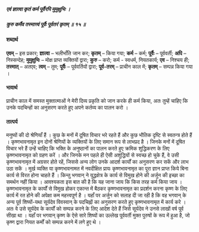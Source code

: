 ##### एवं ज्ञात्वा कृतं कर्म पूर्वैरपि मुमुक्षुभिः ।
##### कुरु कर्मैव तस्मात्त्वं पूर्वैः पूर्वतरं कृतम् ॥ १५ ॥

#### शब्दार्थ

**एवम्** – इस प्रकार; **ज्ञात्वा** – भलीभाँति जान कर; **कृतम्** – किया गया; **कर्म** – कर्म; **पूर्वैः** – पूर्ववर्ती; **अपि** – निस्सन्देह; **मुमुक्षुभिः** – मोक्ष प्राप्त व्यक्तियों द्वारा; **कुरु** – करो; कर्म -  स्वधर्म, नियतकार्य; **एव** – निश्चय ही; **तस्मात्** – अतएव; **त्वम्** – तुम; **पूर्वैः** – पूर्ववर्तियों द्वारा; **पूर्व-तरम्** – प्राचीन काल में; **कृतम्** – सम्पन्न किया गया ।

#### भावार्थ

प्राचीन काल में समस्त मुक्तात्माओं ने मेरी दिव्य प्रकृति को जान करके ही कर्म किया, अतः तुम्हें चाहिए कि उनके पदचिन्हों का अनुसरण करते हुए अपने कर्तव्य का पालन करो ।

#### तात्पर्य

मनुष्यों की दो श्रेणियाँ हैं । कुछ के मनों में दूषित विचार भरे रहते हैं और कुछ भौतिक दृष्टि से स्वतन्त्र होते हैं । कृष्णभावनामृत इन दोनों श्रेणियों के व्यक्तियों के लिए समान रूप से लाभप्रद है । जिनके मनों में दूषित विचार भरे हैं उन्हें चाहिए कि भक्ति के अनुष्ठानों का पालन करते हुए क्रमिक शुद्धिकरण के लिए कृष्णभावनामृत को ग्रहण करें । और जिनके मन पहले ही ऐसी अशुद्धियों से स्वच्छ हो चुके हैं, वे उसी कृष्णभावनामृत में अग्रसर होते रहें, जिससे अन्य लोग उनके आदर्श कार्यों का अनुसरण कर सकें और लाभ उठा सकें । मुर्ख व्यक्ति या कृष्णभावनामत में नवदीक्षित प्रायः कृष्णभावनामृत का पूरा ज्ञान प्राप्त किये बिना कार्य से विरत होना चाहते हैं । किन्तु भगवान् ने युद्धक्षेत्र के कार्य से विमुख होने की अर्जुन की इच्छा का समर्थन नहीं किया । आवश्यकता इस बात की है कि यह जाना जाय कि किस तरह कर्म किया जाय । कृष्णभावनामृत के कार्यों से विमुख होकर एकान्त में बैठकर कृष्णभावनामृत का प्रदर्शन करना कृष्ण के लिए कार्य में रत होने की अपेक्षा कम महत्त्वपूर्ण है । यहाँ पर अर्जुन को सलाह दी जा रही है कि वह भगवान् के अन्य पूर्व शिष्यों-यथा सूर्यदेव विवस्वान् के पदचिह्नों का अनुसरण करते हुए कृष्णभावनामृत में कार्य करे । अतः वे उसे सूर्यदेव के कार्यों को सम्पन्न करने के लिए आदेश देते हैं जिसे सूर्यदेव ने उनसे लाखों वर्ष पूर्व सीखा था । यहाँ पर भगवान् कृष्ण के ऐसे सारे शिष्यों का उल्लेख पूर्ववर्ती मुक्त पुरुषों के रूप में हुआ है, जो कृष्ण द्वारा नियत कर्मों को सम्पन्न करने में लगे हुए थे ।